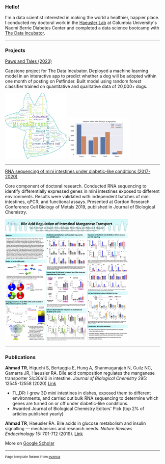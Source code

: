 ### Hello! 

I'm a data scientist interested in making the world a healthier, happier place. I conducted my doctoral work in the [Haeusler Lab](http://www.rhaeuslerlab.com/) at Columbia University's Naomi Berrie Diabetes Center and completed a data science bootcamp with [The Data Incubator](https://www.thedataincubator.com/). 

---

### Projects 

[Paws and Tales (2023)](https://pawsandtales.streamlit.app/) 

Capstone project for The Data Incubator. Deployed a machine learning model in an interactive app to predict whether a dog will be adopted within one month of posting on Petfinder. Built model using random forest classifier trained on quantitative and qualitative data of 20,000+ dogs. 

<img src="images/pic1_pawsandtales.png" alt="pawsandtales_dog_breeds" width="200"/> 
<img src="images/pic2_pawsandtales.png" alt="pawsandtales_adoptionstatus_agegroups" width="200"/>

---
[RNA sequencing of mini intestines under diabetic-like conditions (2017-2020)](https://www.jbc.org/article/S0021-9258(17)49493-2/fulltext) 

Core component of doctoral research. Conducted RNA sequencing to identify differentially expressed genes in mini intestines exposed to different environments. Results were validated with independent batches of mini intestines, qPCR, and functional assays. Presented at Gordon Research Conference Cell Biology of Metals 2019, published in Journal of Biological Chemistry. 

<img src="images/tra_grc_metals_2019.png" alt="poster_gordonreseearchconference_cell_biology_metals_2019" width="400"/> 

---

### Publications 

**Ahmad TR**, Higuchi S, Bertaggia E, Hung A, Shanmugarajah N, Guilz NC, Gamarra JR, Haeusler RA. Bile acid composition regulates the manganese transporter Slc30a10 in intestine. _Journal of Biological Chemistry_ 295: 12545-12558 (2020) [Link](https://www.jbc.org/article/S0021-9258(17)49493-2/fulltext)
- TL,DR: I grew 3D mini intestines in dishes, exposed them to different environments, and carried out bulk RNA sequencing to determine which genes are turned on or off under diabetic-like conditions. 
- Awarded Journal of Biological Chemistry Editors' Pick (top 2% of articles published yearly)

**Ahmad TR**, Haeusler RA. Bile acids in glucose metabolism and insulin signalling — mechanisms and research needs. _Nature Reviews Endocrinology_ 15: 701-712 (2019). [Link](https://www.nature.com/articles/s41574-019-0266-7)

More on [Google Scholar](https://scholar.google.com/citations?hl=en&user=4reAnikAAAAJ&view_op=list_works&sortby=pubdate)



---
<p style="font-size:11px">Page template forked from <a href="https://github.com/evanca/quick-portfolio">evanca</a></p>
<!-- Remove above link if you don't want to attibute -->
